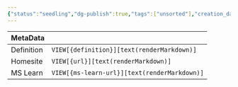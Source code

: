 ```yaml
---
{"status":"seedling","dg-publish":true,"tags":["unsorted"],"creation_date":"<% tp.file.creation_date() %>","definition":"undefined","ms-learn-url":"undefined","url":"undefined","permalink":"/templates/new-note/","dgPassFrontmatter":true}
---
```



| MetaData   |                                              |
| ---------- | -------------------------------------------- |
| Definition | `VIEW[{definition}][text(renderMarkdown)]`   |
| Homesite   | `VIEW[{url}][text(renderMarkdown)]`          |
| MS Learn   | `VIEW[{ms-learn-url}][text(renderMarkdown)]` |
